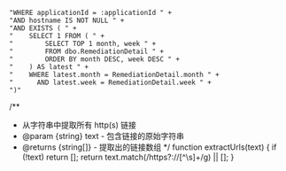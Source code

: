     "WHERE applicationId = :applicationId " +
    "AND hostname IS NOT NULL " +
    "AND EXISTS ( " +
    "    SELECT 1 FROM ( " +
    "        SELECT TOP 1 month, week " +
    "        FROM dbo.RemediationDetail " +
    "        ORDER BY month DESC, week DESC " +
    "    ) AS latest " +
    "    WHERE latest.month = RemediationDetail.month " +
    "      AND latest.week = RemediationDetail.week " +
    ")"


/**
 * 从字符串中提取所有 http(s) 链接
 * @param {string} text - 包含链接的原始字符串
 * @returns {string[]} - 提取出的链接数组
 */
function extractUrls(text) {
  if (!text) return [];
  return text.match(/https?:\/\/[^\s]+/g) || [];
}
